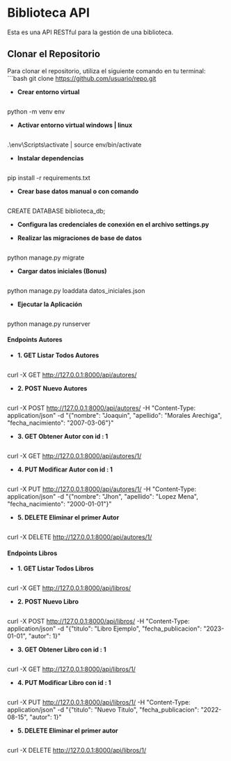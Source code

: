 # Biblioteca API
Esta es una API RESTful para la gestión de una biblioteca.

## Clonar el Repositorio
Para clonar el repositorio, utiliza el siguiente comando en tu terminal:
    ```bash
git clone https://github.com/usuario/repo.git

- **Crear entorno virtual**
    ```bash 
python -m venv env

- **Activar entorno virtual windows | linux**
    ```bash 
.\env\Scripts\activate  |  source env/bin/activate

- **Instalar dependencias**
    ```bash 
pip install -r requirements.txt

- **Crear base datos manual o con comando**
    ```bash 
CREATE DATABASE biblioteca_db;

- **Configura las credenciales de conexión en el archivo settings.py**


- **Realizar las migraciones de base de datos**
    ```bash 
python manage.py migrate

- **Cargar datos iniciales (Bonus)**
    ```bash 
python manage.py loaddata datos_iniciales.json


- **Ejecutar la Aplicación**
    ```bash 
python manage.py runserver




#### Endpoints Autores
- **1. GET Listar Todos Autores**
  ```bash cmd
curl -X GET http://127.0.0.1:8000/api/autores/


- **2. POST Nuevo Autores**
  ```bash cmd
curl -X POST http://127.0.0.1:8000/api/autores/ -H "Content-Type: application/json" -d "{\"nombre\": \"Joaquin\", \"apellido\": \"Morales Arechiga\", \"fecha_nacimiento\": \"2007-03-06\"}"


- **3. GET Obtener Autor con id : 1**
  ```bash cmd
curl -X GET http://127.0.0.1:8000/api/autores/1/


- **4. PUT Modificar Autor con id : 1**
  ```bash cmd
curl -X PUT http://127.0.0.1:8000/api/autores/1/ -H "Content-Type: application/json" -d "{\"nombre\": \"Jhon\", \"apellido\": \"Lopez Mena\", \"fecha_nacimiento\": \"2000-01-01\"}"


- **5. DELETE Eliminar el primer Autor**
  ```bash cmd
curl -X DELETE http://127.0.0.1:8000/api/autores/1/

#### Endpoints Libros

- **1. GET Listar Todos Libros**
  ```bash cmd
curl -X GET http://127.0.0.1:8000/api/libros/


- **2. POST Nuevo Libro**
  ```bash cmd
curl -X POST http://127.0.0.1:8000/api/libros/ -H "Content-Type: application/json" -d "{\"titulo\": \"Libro Ejemplo\", \"fecha_publicacion\": \"2023-01-01\", \"autor\": 1}"


- **3. GET Obtener Libro con id : 1**
  ```bash cmd
curl -X GET http://127.0.0.1:8000/api/libros/1/


- **4. PUT Modificar Libro con id : 1**
  ```bash cmd
curl -X PUT http://127.0.0.1:8000/api/libros/1/ -H "Content-Type: application/json" -d "{\"titulo\": \"Nuevo Titulo\", \"fecha_publicacion\": \"2022-08-15\", \"autor\": 1}"



- **5. DELETE Eliminar el primer autor**
  ```bash cmd
curl -X DELETE http://127.0.0.1:8000/api/libros/1/


